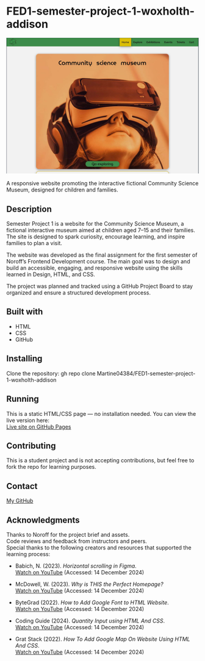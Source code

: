 # FED1-semester-project-1-woxholth-addison

![Screenshot of homepage](./assets/screenshoot-community-science-museum.jpg)

A responsive website promoting the interactive fictional Community Science Museum, designed for children and families.

## Description

Semester Project 1 is a website for the Community Science Museum, a fictional interactive museum aimed at children aged 7–15 and their families. The site is designed to spark curiosity, encourage learning, and inspire families to plan a visit.

The website was developed as the final assignment for the first semester of Noroff’s Frontend Development course. The main goal was to design and build an accessible, engaging, and responsive website using the skills learned in Design, HTML, and CSS.

The project was planned and tracked using a GitHub Project Board to stay organized and ensure a structured development process.

## Built with

- HTML
- CSS
- GitHub

## Installing

Clone the repository:
gh repo clone Martine04384/FED1-semester-project-1-woxholth-addison

## Running

This is a static HTML/CSS page — no installation needed.
You can view the live version here:  
[Live site on GitHub Pages](https://martine04384.github.io/FED1-semester-project-1-woxholth-addison/)

## Contributing

This is a student project and is not accepting contributions, but feel free to fork the repo for learning purposes.

## Contact

[My GitHub](https://github.com/martine04384)

## Acknowledgments

Thanks to Noroff for the project brief and assets.  
Code reviews and feedback from instructors and peers.  
Special thanks to the following creators and resources that supported the learning process:

- Babich, N. (2023). _Horizontal scrolling in Figma_.  
  [Watch on YouTube](https://youtu.be/Mrf2VwqopTw?si=H4NjfSQh0G9ULtf_) (Accessed: 14 December 2024)

- McDowell, W. (2023). _Why is THIS the Perfect Homepage?_  
  [Watch on YouTube](https://youtu.be/WgXU7XAZYmQ?si=Ktylr7S9ouiJjXWW) (Accessed: 14 December 2024)

- ByteGrad (2022). _How to Add Google Font to HTML Website_.  
  [Watch on YouTube](https://youtu.be/iIqgW-stZmE?si=FzwJESzLGcd-KOpl) (Accessed: 14 December 2024)

- Coding Guide (2024). _Quantity Input using HTML And CSS_.  
  [Watch on YouTube](https://youtu.be/KSqEslh5CCc?si=pb9WZTU4cFALOa57) (Accessed: 14 December 2024)

- Grat Stack (2022). _How To Add Google Map On Website Using HTML And CSS_.  
  [Watch on YouTube](https://www.youtube.com/watch?v=4U_AAGHzTok) (Accessed: 14 December 2024)
